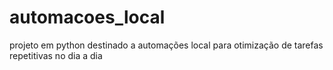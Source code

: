 # automacoes_local
projeto em python destinado a automações local para otimização de tarefas repetitivas no dia a dia
